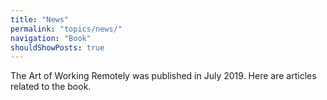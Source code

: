 ```yaml
---
title: "News"
permalink: "topics/news/"
navigation: "Book"
shouldShowPosts: true
---
```


The Art of Working Remotely was published in July 2019. Here are articles related to the book.